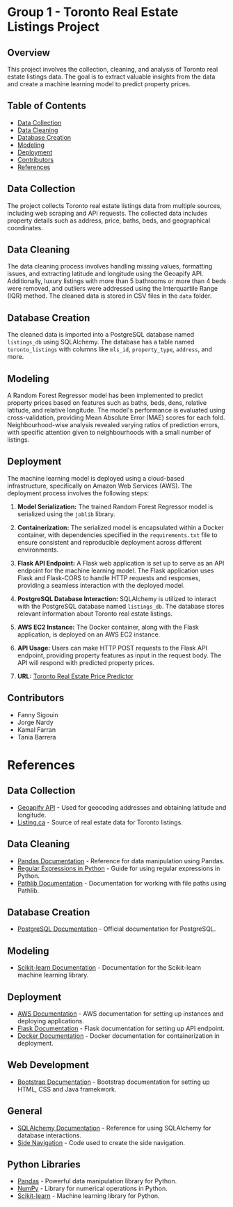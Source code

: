 # Group 1 - Toronto Real Estate Listings Project 

## Overview

This project involves the collection, cleaning, and analysis of Toronto real estate listings data. The goal is to extract valuable insights from the data and create a machine learning model to predict property prices.

## Table of Contents

- [Data Collection](#data-collection) 
- [Data Cleaning](#data-cleaning) 
- [Database Creation](#database-creation) 
- [Modeling](#modeling) 
- [Deployment](#deployment) 
- [Contributors](#contributors) 
- [References](#references) 

## Data Collection

The project collects Toronto real estate listings data from multiple sources, including web scraping and API requests. The collected data includes property details such as address, price, baths, beds, and geographical coordinates.

## Data Cleaning

The data cleaning process involves handling missing values, formatting issues, and extracting latitude and longitude using the Geoapify API. Additionally, luxury listings with more than 5 bathrooms or more than 4 beds were removed, and outliers were addressed using the Interquartile Range (IQR) method. The cleaned data is stored in CSV files in the `data` folder.

## Database Creation

The cleaned data is imported into a PostgreSQL database named `listings_db` using SQLAlchemy. The database has a table named `toronto_listings` with columns like `mls_id`, `property_type`, `address`, and more.

## Modeling

A Random Forest Regressor model has been implemented to predict property prices based on features such as baths, beds, dens, relative latitude, and relative longitude. The model's performance is evaluated using cross-validation, providing Mean Absolute Error (MAE) scores for each fold. Neighbourhood-wise analysis revealed varying ratios of prediction errors, with specific attention given to neighbourhoods with a small number of listings.

## Deployment

The machine learning model is deployed using a cloud-based infrastructure, specifically on Amazon Web Services (AWS). The deployment process involves the following steps:

1. **Model Serialization:** The trained Random Forest Regressor model is serialized using the `joblib` library. 

2. **Containerization:** The serialized model is encapsulated within a Docker container, with dependencies specified in the `requirements.txt` file to ensure consistent and reproducible deployment across different environments.

3. **Flask API Endpoint:** A Flask web application is set up to serve as an API endpoint for the machine learning model. The Flask application uses Flask and Flask-CORS to handle HTTP requests and responses, providing a seamless interaction with the deployed model.

4. **PostgreSQL Database Interaction:** SQLAlchemy is utilized to interact with the PostgreSQL database named `listings_db`. The database stores relevant information about Toronto real estate listings.

5. **AWS EC2 Instance:** The Docker container, along with the Flask application, is deployed on an AWS EC2 instance.

6. **API Usage:** Users can make HTTP POST requests to the Flask API endpoint, providing property features as input in the request body. The API will respond with predicted property prices.

7. **URL:** [Toronto Real Estate Price Predictor](http://ec2-3-12-123-12.us-east-2.compute.amazonaws.com/) 

## Contributors

- Fanny Sigouin 
- Jorge Nardy 
- Kamal Farran 
- Tania Barrera 

# References

## Data Collection

- [Geoapify API](https://www.geoapify.com/) - Used for geocoding addresses and obtaining latitude and longitude.
- [Listing.ca](https://www.listing.ca/) - Source of real estate data for Toronto listings.

## Data Cleaning

- [Pandas Documentation](https://pandas.pydata.org/pandas-docs/stable/) - Reference for data manipulation using Pandas.
- [Regular Expressions in Python](https://docs.python.org/3/library/re.html) - Guide for using regular expressions in Python.
- [Pathlib Documentation](https://docs.python.org/3/library/pathlib.html) - Documentation for working with file paths using Pathlib.

## Database Creation

- [PostgreSQL Documentation](https://www.postgresql.org/docs/) - Official documentation for PostgreSQL.

## Modeling

- [Scikit-learn Documentation](https://scikit-learn.org/stable/) - Documentation for the Scikit-learn machine learning library.

## Deployment

- [AWS Documentation](https://docs.aws.amazon.com/) - AWS documentation for setting up instances and deploying applications.
- [Flask Documentation](https://flask.palletsprojects.com/en/3.0.x/) - Flask documentation for setting up API endpoint. 
- [Docker Documentation](https://docs.docker.com/) - Docker documentation for containerization in deployment. 

## Web Development 

- [Bootstrap Documentation](https://getbootstrap.com/docs/3.3/) - Bootstrap documentation for setting up HTML, CSS and Java framekwork. 

## General

- [SQLAlchemy Documentation](https://docs.sqlalchemy.org/) - Reference for using SQLAlchemy for database interactions.
- [Side Navigation](https://www.w3schools.com/howto/howto_js_sidenav.asp) - Code used to create the side navigation.

## Python Libraries

- [Pandas](https://pandas.pydata.org/) - Powerful data manipulation library for Python.
- [NumPy](https://numpy.org/) - Library for numerical operations in Python.
- [Scikit-learn](https://scikit-learn.org/stable/) - Machine learning library for Python.
